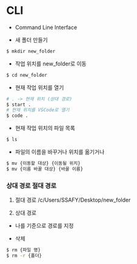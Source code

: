 # CLI
- Command Line Interface

- 새 폴더 만들기
```bash
$ mkdir new_folder
```

- 작업 위치를 new_folder로 이동
```bash
$ cd new_folder
```

- 현재 작업 위치를 열기
```bash
# . -> 현재 위치 (상대 경로)
$ start . 
# 현재 위치를 VSCode로 열기
$ code .
```

- 현재 작업 위치의 파일 목록
```bash
$ ls
```

- 파일의 이름을 바꾸거나 위치를 옮기거나
```bash
$ mv {이동할 대상} {이동될 위치}
$ mv {이름 바꿀 대상} {바꿀 이름}
```

### 상대 경로 절대 경로
1. 절대 경로
/c/Users/SSAFY/Desktop/new_folder

2. 상대 경로
- 나를 기준으로 경로를 지정

- 삭제
```bash
$ rm {파일 명}
$ rm -r {폴더}
```